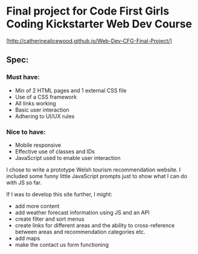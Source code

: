 # Final project for Code First Girls Coding Kickstarter Web Dev Course
[http://catherinealicewood.github.io/Web-Dev-CFG-Final-Project/]
## Spec:

### Must have:
- Min of 2 HTML pages and 1 external CSS file
- Use of a CSS framework
- All links working
- Basic user interaction
- Adhering to UI/UX rules

### Nice to have:
- Mobile responsive
- Effective use of classes and IDs
- JavaScript used to enable user interaction

I chose to write a prototype Welsh tourism recommendation website. I included some funny little JavaScript prompts just to show what I can do with JS so far.

If I was to develop this site further, I might:
- add more content
- add weather forecast information using JS and an API
- create filter and sort menus
- create links for different areas and the ability to cross-reference between areas and recommendation categories etc.
- add maps
- make the contact us form functioning
